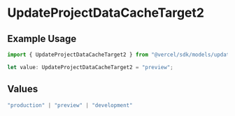 # UpdateProjectDataCacheTarget2

## Example Usage

```typescript
import { UpdateProjectDataCacheTarget2 } from "@vercel/sdk/models/updateprojectdatacacheop.js";

let value: UpdateProjectDataCacheTarget2 = "preview";
```

## Values

```typescript
"production" | "preview" | "development"
```